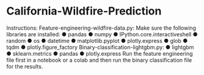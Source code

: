 # California-Wildfire-Prediction

Instructions:
Feature-engineering-wildfire-data.py:
Make sure the following libraries are installed:
● pandas
● numpy
● IPython.core.interactiveshell
● random
● os
● datetime
● matplotlib.pyplot
● plotly.express
● glob
● tqdm
● plotly.figure_factory
Binary-classification-lightgbm.py:
● lightgbm
● sklearn.metrics
● pandas
● plotly.express
Run the feature engineering file first in a notebook or a colab and then run the binary
classification file for the results.
